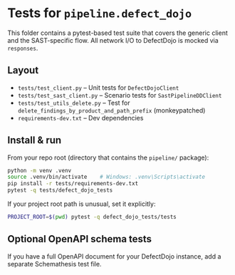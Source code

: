 # Tests for `pipeline.defect_dojo`

This folder contains a pytest-based test suite that covers the generic client
and the SAST-specific flow. All network I/O to DefectDojo is mocked via `responses`.

## Layout
- `tests/test_client.py` – Unit tests for `DefectDojoClient`
- `tests/test_sast_client.py` – Scenario tests for `SastPipelineDDClient`
- `tests/test_utils_delete.py` – Test for `delete_findings_by_product_and_path_prefix` (monkeypatched)
- `requirements-dev.txt` – Dev dependencies

## Install & run
From your repo root (directory that contains the `pipeline/` package):

```bash
python -m venv .venv
source .venv/bin/activate    # Windows: .venv\Scripts\activate
pip install -r tests/requirements-dev.txt
pytest -q tests/defect_dojo_tests
```

If your project root path is unusual, set it explicitly:
```bash
PROJECT_ROOT=$(pwd) pytest -q defect_dojo_tests/tests
```

## Optional OpenAPI schema tests
If you have a full OpenAPI document for your DefectDojo instance, add a separate Schemathesis test file.
